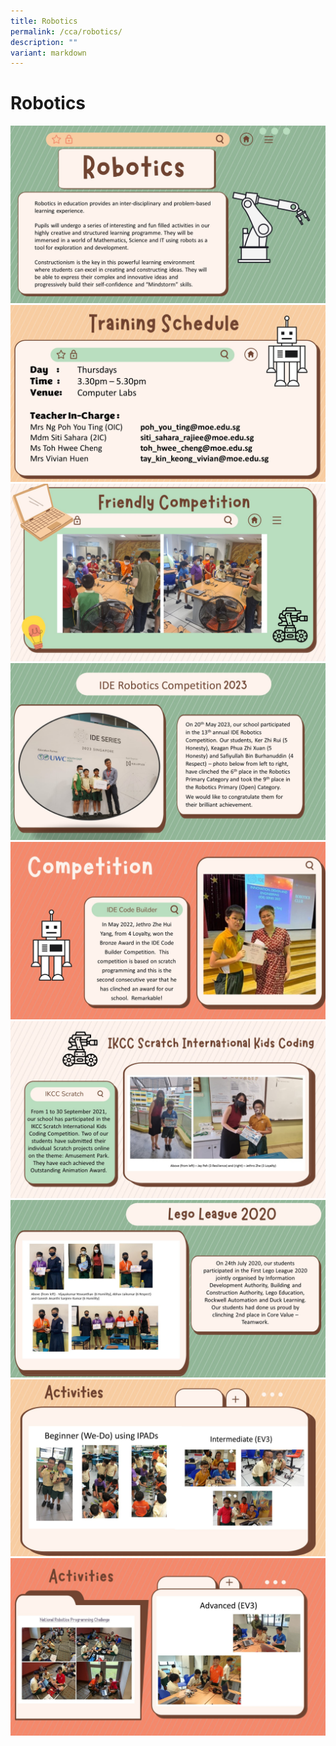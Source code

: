 ```yaml
---
title: Robotics
permalink: /cca/robotics/
description: ""
variant: markdown
---
```

# Robotics

![](/images/CCAs/Robotics/2024_Robotics_Slide1.JPG)
![](/images/CCAs/Robotics/2024_Robotics_Slide2.JPG)
![](/images/CCAs/Robotics/2024_Robotics_Slide3.JPG)
![](/images/CCAs/Robotics/2024_Robotics_Slide4.JPG)
![](/images/CCAs/Robotics/2024_Robotics_Slide5.JPG)
![](/images/CCAs/Robotics/2024_Robotics_Slide6.JPG)
![](/images/CCAs/Robotics/2024_Robotics_Slide7.JPG)
![](/images/CCAs/Robotics/2024_Robotics_Slide8.JPG)
![](/images/CCAs/Robotics/2024_Robotics_Slide9.JPG)